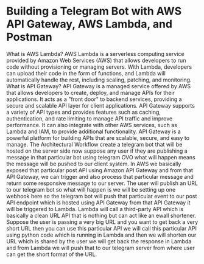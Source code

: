
# Building a Telegram Bot with AWS API Gateway, AWS Lambda, and Postman
What is AWS Lambda?
AWS Lambda is a serverless computing service provided by Amazon Web Services (AWS) that allows developers to run code without provisioning or managing servers. With Lambda, developers can upload their code in the form of functions, and Lambda will automatically handle the rest, including scaling, patching, and monitoring.
What is API Gateway?
API Gateway is a managed service offered by AWS that allows developers to create, deploy, and manage APIs for their applications. It acts as a "front door" to backend services, providing a secure and scalable API layer for client applications. API Gateway supports a variety of API types and provides features such as caching, authentication, and rate limiting to manage API traffic and improve performance. It can also integrate with other AWS services, such as Lambda and IAM, to provide additional functionality. API Gateway is a powerful platform for building APIs that are scalable, secure, and easy to manage.
The Architectural Workflow
create a telegram bot that will be hosted on the server side now suppose any user if they are publishing a message in that particular bot using telegram OVO what will happen means the message will be pushed to our client system.
In AWS we basically exposed that particular post API using Amazon API Gateway and from that API Gateway, we can trigger and also process that particular message and return some responsive message to our server. 
The user will publish an URL to our telegram bot so what will happen is we will be setting up one webhook here so the telegram bot will push that particular event to our post API endpoint which is hosted using API Gateway from that API Gateway it will be triggered to Lambda.
Lambda will call a third-party API which is basically a clean URL API that is nothing but can act like an ewall shortener.
Suppose the user is passing a very big URL and you want to get back a very short URL then you can use this particular API we will call this particular API using python code which is running in Lambda and then we will shorten our URL which is shared by the user we will get back the response in Lambda and from Lambda we will push that to our telegram server from where user can get the short format of the URL.
